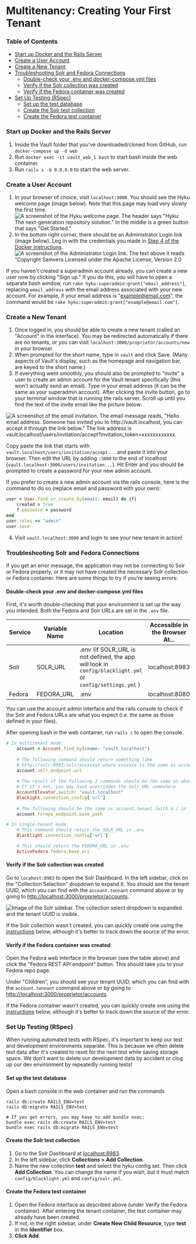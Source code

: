 # Multitenancy: Creating Your First Tenant

### Table of Contents
* [Start up Docker and the Rails Server](#start-up-docker-and-the-rails-server)
* [Create a User Account](#create-a-user-account)
* [Create a New Tenant](#create-a-new-tenant)
* [Troubleshooting Solr and Fedora Connections](#troubleshooting-solr-and-fedora-connections)
  * [Double-check your .env and docker-compose.yml files](#double-check-your-env-and-docker-composeyml-files)
  * [Verify if the Solr collection was created](#verify-if-the-solr-collection-was-created)
  * [Verify if the Fedora container was created](#verify-if-the-fedora-container-was-created)
* [Set Up Testing (RSpec)](#set-up-testing-rspec)
  * [Set up the test database](#set-up-the-test-database)
  * [Create the Solr test collection](#create-the-solr-test-collection)
  * [Create the Fedora test container](#create-the-fedora-test-container)

### Start up Docker and the Rails Server
1. Inside the Vault folder that you've downloaded/cloned from GitHub, run `docker-compose up -d web`
2. Run `docker exec -it vault_web_1 bash` to start bash inside the web container.
3. Run `rails s -b 0.0.0.0` to start the web server.

### Create a User Account
1. In your browser of choice, visit `localhost:3000`. You should see the Hyku welcome page (image below). Note that this page may load very slowly the first time.
![A screenshot of the Hyku welcome page. The header says "Hyku: The next-generation repository solution." In the middle is a green button that says "Get Started."](./images/hyku_login.jpg)
2. In the bottom right corner, there should be an Administrator Login link (image below). Log in with the credentials you made in [Step 4 of the Docker instructions](./Developing_with_Docker.md#step-4-first-time-setup-and-startingrunning-the-application).
![A screenshot of the Administrator Login link. The text above it reads "Copyright Samvera Licensed under the Apache License, Version 2.0](./images/admin_login.jpg)

 If you haven't created a superadmin account already, you can create a new user now by clicking "Sign up." If you do this, you will have to open a separate bash window, run `rake hyku:superadmin:grant["email_address"]`, replacing `email_address` with the email address associated with your new account. For example, if your email address is "example@email.com", the command would be `rake hyku:superadmin:grant["example@email.com"]`.
  
### Create a New Tenant
1. Once logged in, you should be able to create a new tenant (called an "Account" in the interface). You may be redirected automatically if there are no tenants, or you can visit `localhost:3000/proprietor/accounts/new` in your browser.
2. When prompted for the short name, type in `vault` and click Save. (Many aspects of Vault's display, such as the homepage and navigation bar, are keyed to the short name.)
3. If everything went smoothly, you should also be prompted to "invite" a user to create an admin account for the Vault tenant specifically (this won't actually send an email). Type in your email address (it can be the same as your superadmin account). After clicking the invite button, go to your terminal window that is running the rails server. Scroll up until you find the text of the invite email like the picture below:

![A screenshot of the email invitation. The email message reads, "Hello email address. Someone has invited you to http://vault.localhost, you can accept it through the link below." The link address is vault.localhost/users/invitation/accept?invitation_token=xxxxxxxxxxxx.](./images/invite.png)

Copy paste the link that starts with `vault.localhost/users/invitation/accept...` and paste it into your browser. Then edit the URL by adding `:3000` to the end of localhost (`vault.localhost:3000/users/invitation...`). Hit Enter and you should be prompted to create a password for your new admin account.

If you prefer to create a new admin account via the rails console, here is the command to do so (replace email and password with your own):
```ruby
user = User.find_or_create_by(email: email) do |f|
    created = true
    f.password = password
end
user.roles << "admin"
user.save
```

4. Visit `vault.localhost:3000` and login to see your new tenant in action!

### Troubleshooting Solr and Fedora Connections
If you get an error message, the application may not be connecting to Solr or Fedora properly, or it may not have created the necessary Solr collection or Fedora container. Here are some things to try if you're seeing errors:

#### Double-check your .env and docker-compose.yml files
First, it's worth double-checking that your environment is set up the way you intended. Both the Fedora and Solr URLs are set in the `.env` file.

| Service | Variable Name | Location | Accessible in the Browser At... |
|---|---|---|---|
| Solr | SOLR_URL | .env (if SOLR_URL is not defined, the app will look in `config/blacklight.yml` or `config/settings.yml` )| localhost:8983 |
| Fedora | FEDORA_URL | .env | localhost:8080 |

You can use the account admin interface and the rails console to check if the Solr and Fedora URLs are what you expect (i.e. the same as those defined in your files).

After opening bash in the web container, run `rails c` to open the console.

```ruby
# In multitenant mode:
    account = Account.find_by(cname: "vault.localhost")
    
    # The following command should return something like 
    # http://solr:8983/solr/xxxxxxxx where xxxxxxx is the same as account.tenant
    account.solr_endpoint.url
    
    # The result of the following 2 commands should be the same as above.
    # If it's not, you may have overridden the Solr URL somewhere
    AccountElevator.switch! "vault.localhost"
    Blackight.connection_config['url']
    
    # The following should be the same as account.tenant (with a / in front)
    account.fcrepo_endpoint.base_path

# In single-tenant mode
    # This command should return the SOLR_URL in .env
    Blacklight.connection_config['url']

    # This should return the FEDORA_URL in .env
    ActiveFedora.fedora.base_uri
```

#### Verify if the Solr collection was created
Go to `locahost:8983` to open the Solr Dashboard. In the left sidebar, click on the "Collection Selection" dropdown to expand it. You should see the tenant UUID, which you can find with the `account.tennant` command above or by going to [http://localhost:3000/proprietor/accounts](http://localhost:3000/proprietor/accounts).

![Image of the Solr sidebar. The collection select dropdown is expanded and the tenant UUID is visible.](./images/solr_sidebar.jpg)

If the Solr collection wasn't created, you can quickly create one using the [instructions](#create-the-solr-test-collection) below, although it's better to track down the source of the error.

#### Verify if the Fedora container was created
Open the Fedora web interface in the browser (see the table above) and click the "Fedora REST API endpoint" button. This should take you to your Fedora repo page.

Under "Children", you should see your tenant UUID, which you can find with the `account.tennant` command above or by going to [http://localhost:3000/proprietor/accounts](http://localhost:3000/proprietor/accounts).

If the Fedora container wasn't created, you can quickly create one using the [instructions](#create-the-fedora-test-container) below, although it's better to track down the source of the error.

### Set Up Testing (RSpec)
When running automated tests with RSpec, it's important to keep our test and development environments separate. This is because we often delete test data after it's created to reset for the next test while saving storage space. We don't want to delete our development data by accident or clog up our dev environment by repeatedly running tests!

#### Set up the test database
Open a bash console in the web container and run the commands
```
rails db:create RAILS_ENV=test
rails db:migrate RAILS_ENV=test

# If you get errors, you may have to add bundle exec:
bundle exec rails db:create RAILS_ENV=test
bundle exec rails db:migrate RAILS_ENV=test
```

#### Create the Solr test collection
1. Go to the Solr Dashboard at [localhost:8983](http://localhost:8983).
2. In the left sidebar, click **Collections > Add Collection**.
3. Name the new collection **test** and select the hyku config set. Then click **Add Collection**. You can change the name if you wish, but it must match `config/blacklight.yml` and `config/solr.yml`.

#### Create the Fedora test container
1. Open the Fedora interface as described above (under Verify the Fedora container). After entering the tenant container, the test container may already have been created.
2. If not, in the right sidebar, under **Create New Child Resource**, type **test** in the **Identifier** box.
3. **Click Add**.